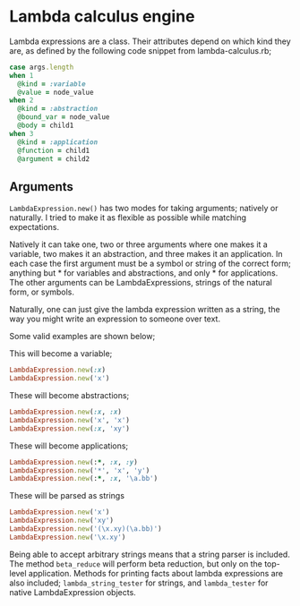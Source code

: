 Lambda calculus engine
======================

Lambda expressions are a class. Their attributes depend on which kind they are, as defined by the following code snippet from lambda-calculus.rb;

```ruby
case args.length
when 1
  @kind = :variable
  @value = node_value
when 2
  @kind = :abstraction
  @bound_var = node_value
  @body = child1
when 3
  @kind = :application
  @function = child1
  @argument = child2
```
Arguments
---------
`LambdaExpression.new()` has two modes for taking arguments; natively or naturally. I tried to make it as flexible as possible while matching expectations.

Natively it can take one, two or three arguments where one makes it a variable, two makes it an abstraction, and three makes it an application. In each case the first argument must be a symbol or string of the correct form; anything but * for variables and abstractions, and only * for applications. The other arguments can be LambdaExpressions, strings of the natural form, or symbols.

Naturally, one can just give the lambda expression written as a string, the way you might write an expression to someone over text.

Some valid examples are shown below;

This will become a variable;
```ruby
LambdaExpression.new(:x)
LambdaExpression.new('x')
```
These will become abstractions;
```ruby
LambdaExpression.new(:x, :x)
LambdaExpression.new('x', 'x')
LambdaExpression.new(:x, 'xy')
```
These will become applications;
```ruby
LambdaExpression.new(:*, :x, :y)
LambdaExpression.new('*', 'x', 'y')
LambdaExpression.new(:*, :x, '\a.bb')
```
These will be parsed as strings
```ruby
LambdaExpression.new('x')
LambdaExpression.new('xy')
LambdaExpression.new('(\x.xy)(\a.bb)')
LambdaExpression.new('\x.xy')
```

Being able to accept arbitrary strings means that a string parser is included.
The method `beta_reduce` will perform beta reduction, but only on the top-level application.
Methods for printing facts about lambda expressions are also included; `lambda_string_tester` for strings, and `lambda_tester` for native LambdaExpression objects.